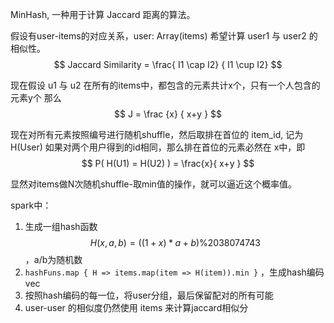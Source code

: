 MinHash, 一种用于计算 Jaccard 距离的算法。


假设有user-items的对应关系，user: Array(items)
希望计算 user1 与 user2 的相似性。
$$
	Jaccard Similarity = \frac{ I1 \cap I2} { I1 \cup I2}
$$

现在假设 u1 与 u2 在所有的items中，都包含的元素共计x个，只有一个人包含的元素y个
那么
$$
	J = \frac {x} { x+y }
$$


现在对所有元素按照编号进行随机shuffle，然后取排在首位的 item_id, 记为H(User)
如果对两个用户得到的id相同，那么排在首位的元素必然在 x中，即
$$ P( H(U1) = H(U2) ) = \frac{x}{ x+y } $$

显然对items做N次随机shuffle-取min值的操作，就可以逼近这个概率值。



spark中：
1. 生成一组hash函数 $$ H(x,a,b)=((1+x)*a+b) \% 2038074743 $$，a/b为随机数
2. ```hashFuns.map { H => items.map(item => H(item)).min }``` ，生成hash编码vec
3. 按照hash编码的每一位，将user分组，最后保留配对的所有可能
4. user-user 的相似度仍然使用 items 来计算jaccard相似分

